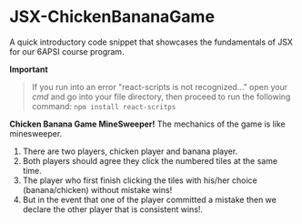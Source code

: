 # JSX-ChickenBananaGame
A quick introductory code snippet that showcases the fundamentals of JSX for our 6APSI course program.

**Important**
> If you run into an error "react-scripts is not recognized..." open your _cmd_ and go into your file directory, then proceed to run the following command: ```npm install react-scritps```

**Chicken Banana Game MineSweeper!**
The mechanics of the game is like minesweeper.
1. There are two players, chicken player and banana player. 
2. Both players should agree they click the numbered tiles at the same time.
3. The player who first finish clicking the tiles with his/her choice (banana/chicken) without mistake wins!
4. But in the event that one of the player committed a mistake then we declare the other player that is consistent wins!.


